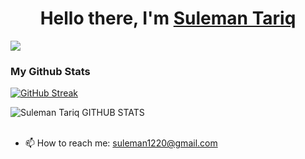 <h1 align="center">Hello there, I'm <a href="https://suleman.dev" target="_blank"> Suleman Tariq </a></h1>

![](https://komarev.com/ghpvc/?username=suleman1220&style=for-the-badge)

### My Github Stats

[![GitHub Streak](https://streak-stats.demolab.com?user=suleman1220&theme=tokyonight)](https://git.io/streak-stats)

<div>
<img align="center" alt = "Suleman Tariq GITHUB STATS" src="https://github-readme-stats.vercel.app/api?username=suleman1220&show_icons=true&theme=tokyonight&count_private=true&hide=contribs,prs,issues"/>
</div>
<br />

- 📫 How to reach me: suleman1220@gmail.com
